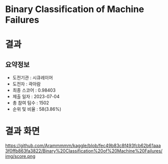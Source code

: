 # Binary Classification of Machine Failures

# 결과

## 요약정보
- 도전기관 : 시큐레이어
- 도전자 : 곽아람
- 최종 스코어 : 0.98403
- 제출 일자 : 2023-07-04
- 총 참여 팀수 : 1502
- 순위 및 비율 : 58(3.86%)

# 결과 화면
https://github.com/Arammmmm/kaggle/blob/fec49b83c8f493fcb62b61aaa3f0ffb863fa3822/Binary%20Classification%20of%20Machine%20Failures/img/score.png
